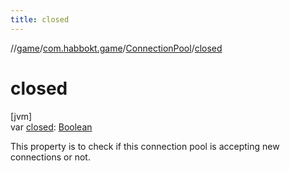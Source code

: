 ```yaml
---
title: closed
---
```

//[game](../../../index.html)/[com.habbokt.game](../index.html)/[ConnectionPool](index.html)/[closed](closed.html)



# closed



[jvm]\
var [closed](closed.html): [Boolean](https://kotlinlang.org/api/latest/jvm/stdlib/kotlin/-boolean/index.html)



This property is to check if this connection pool is accepting new connections or not.




